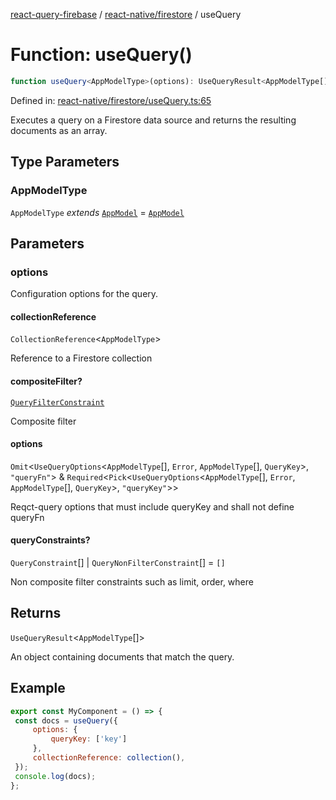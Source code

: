 [react-query-firebase](../../../modules.md) / [react-native/firestore](../index.md) / useQuery

# Function: useQuery()

```ts
function useQuery<AppModelType>(options): UseQueryResult<AppModelType[]>
```

Defined in: [react-native/firestore/useQuery.ts:65](https://github.com/vpishuk/react-query-firebase/blob/47ed1ecd8b83d68dd4237e8eb73f6aa6dea2c1fa/react-native/firestore/useQuery.ts#L65)

Executes a query on a Firestore data source and returns the resulting documents as an array.

## Type Parameters

### AppModelType

`AppModelType` *extends* [`AppModel`](../../../types/type-aliases/AppModel.md) = [`AppModel`](../../../types/type-aliases/AppModel.md)

## Parameters

### options

Configuration options for the query.

#### collectionReference

`CollectionReference`\<`AppModelType`\>

Reference to a Firestore collection

#### compositeFilter?

[`QueryFilterConstraint`](../type-aliases/QueryFilterConstraint.md)

Composite filter

#### options

`Omit`\<`UseQueryOptions`\<`AppModelType`[], `Error`, `AppModelType`[], `QueryKey`\>, `"queryFn"`\> & `Required`\<`Pick`\<`UseQueryOptions`\<`AppModelType`[], `Error`, `AppModelType`[], `QueryKey`\>, `"queryKey"`\>\>

Reqct-query options that must include queryKey and shall not define queryFn

#### queryConstraints?

`QueryConstraint`[] \| `QueryNonFilterConstraint`[] = `[]`

Non composite filter constraints such as limit, order, where

## Returns

`UseQueryResult`\<`AppModelType`[]\>

An object containing documents that match the query.

## Example

```jsx
export const MyComponent = () => {
 const docs = useQuery({
     options: {
         queryKey: ['key']
     },
     collectionReference: collection(),
 });
 console.log(docs);
};
```
